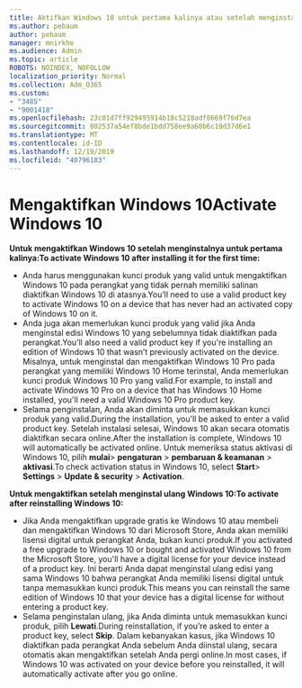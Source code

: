 ```yaml
---
title: Aktifkan Windows 10 untuk pertama kalinya atau setelah menginstal ulang
ms.author: pebaum
author: pebaum
manager: mnirkhe
ms.audience: Admin
ms.topic: article
ROBOTS: NOINDEX, NOFOLLOW
localization_priority: Normal
ms.collection: Adm_O365
ms.custom:
- "3485"
- "9001418"
ms.openlocfilehash: 23c01d7ff929495914b18c5218adf8669f76d7ea
ms.sourcegitcommit: 802537a54ef8bde1bdd758ee9a60b6c19d37d6e1
ms.translationtype: MT
ms.contentlocale: id-ID
ms.lasthandoff: 12/19/2019
ms.locfileid: "40796183"
---
```

# <a name="activate-windows-10"></a><span data-ttu-id="426da-102">Mengaktifkan Windows 10</span><span class="sxs-lookup"><span data-stu-id="426da-102">Activate Windows 10</span></span>

<span data-ttu-id="426da-103">**Untuk mengaktifkan Windows 10 setelah menginstalnya untuk pertama kalinya:**</span><span class="sxs-lookup"><span data-stu-id="426da-103">**To activate Windows 10 after installing it for the first time:**</span></span>

- <span data-ttu-id="426da-104">Anda harus menggunakan kunci produk yang valid untuk mengaktifkan Windows 10 pada perangkat yang tidak pernah memiliki salinan diaktifkan Windows 10 di atasnya.</span><span class="sxs-lookup"><span data-stu-id="426da-104">You’ll need to use a valid product key to activate Windows 10 on a device that has never had an activated copy of Windows 10 on it.</span></span>
- <span data-ttu-id="426da-105">Anda juga akan memerlukan kunci produk yang valid jika Anda menginstal edisi Windows 10 yang sebelumnya tidak diaktifkan pada perangkat.</span><span class="sxs-lookup"><span data-stu-id="426da-105">You’ll also need a valid product key if you're installing an edition of Windows 10 that wasn’t previously activated on the device.</span></span> <span data-ttu-id="426da-106">Misalnya, untuk menginstal dan mengaktifkan Windows 10 Pro pada perangkat yang memiliki Windows 10 Home terinstal, Anda memerlukan kunci produk Windows 10 Pro yang valid.</span><span class="sxs-lookup"><span data-stu-id="426da-106">For example, to install and activate Windows 10 Pro on a device that has Windows 10 Home installed, you'll need a valid Windows 10 Pro product key.</span></span>
- <span data-ttu-id="426da-107">Selama penginstalan, Anda akan diminta untuk memasukkan kunci produk yang valid.</span><span class="sxs-lookup"><span data-stu-id="426da-107">During the installation, you’ll be asked to enter a valid product key.</span></span> <span data-ttu-id="426da-108">Setelah instalasi selesai, Windows 10 akan secara otomatis diaktifkan secara online.</span><span class="sxs-lookup"><span data-stu-id="426da-108">After the installation is complete, Windows 10 will automatically be activated online.</span></span> <span data-ttu-id="426da-109">Untuk memeriksa status aktivasi di Windows 10, pilih **mulai**> **pengaturan** > **pembaruan & keamanan** > **aktivasi**.</span><span class="sxs-lookup"><span data-stu-id="426da-109">To check activation status in Windows 10, select **Start**> **Settings** > **Update & security** > **Activation**.</span></span>

<span data-ttu-id="426da-110">**Untuk mengaktifkan setelah menginstal ulang Windows 10:**</span><span class="sxs-lookup"><span data-stu-id="426da-110">**To activate after reinstalling Windows 10:**</span></span>

- <span data-ttu-id="426da-111">Jika Anda mengaktifkan upgrade gratis ke Windows 10 atau membeli dan mengaktifkan Windows 10 dari Microsoft Store, Anda akan memiliki lisensi digital untuk perangkat Anda, bukan kunci produk.</span><span class="sxs-lookup"><span data-stu-id="426da-111">If you activated a free upgrade to Windows 10 or bought and activated Windows 10 from the Microsoft Store, you'll have a digital license for your device instead of a product key.</span></span> <span data-ttu-id="426da-112">Ini berarti Anda dapat menginstal ulang edisi yang sama Windows 10 bahwa perangkat Anda memiliki lisensi digital untuk tanpa memasukkan kunci produk.</span><span class="sxs-lookup"><span data-stu-id="426da-112">This means you can reinstall the same edition of Windows 10 that your device has a digital license for without entering a product key.</span></span>
- <span data-ttu-id="426da-113">Selama penginstalan ulang, jika Anda diminta untuk memasukkan kunci produk, pilih **Lewati**.</span><span class="sxs-lookup"><span data-stu-id="426da-113">During reinstallation, if you’re asked to enter a product key, select **Skip**.</span></span> <span data-ttu-id="426da-114">Dalam kebanyakan kasus, jika Windows 10 diaktifkan pada perangkat Anda sebelum Anda diinstal ulang, secara otomatis akan mengaktifkan setelah Anda pergi online.</span><span class="sxs-lookup"><span data-stu-id="426da-114">In most cases, if Windows 10 was activated on your device before you reinstalled, it will automatically activate after you go online.</span></span>
